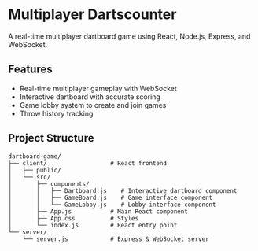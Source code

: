 # Multiplayer Dartscounter
A real-time multiplayer dartboard game using React, Node.js, Express, and WebSocket.

## Features
- Real-time multiplayer gameplay with WebSocket
- Interactive dartboard with accurate scoring
- Game lobby system to create and join games
- Throw history tracking

## Project Structure
```
dartboard-game/
├── client/                  # React frontend
│   ├── public/
│   └── src/
│       ├── components/
│       │   ├── Dartboard.js    # Interactive dartboard component
│       │   ├── GameBoard.js    # Game interface component
│       │   └── GameLobby.js    # Lobby interface component
│       ├── App.js           # Main React component
│       ├── App.css          # Styles
│       └── index.js         # React entry point
└── server/
    └── server.js            # Express & WebSocket server
```